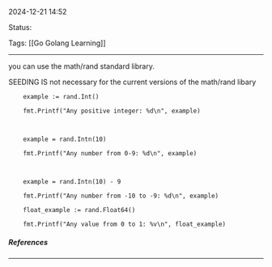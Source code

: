 2024-12-21 14:52

Status:

Tags: [[Go Golang Learning]]

---

you can use the math/rand standard library.

SEEDING IS not necessary for the current versions of the math/rand libary

```
	example := rand.Int()

    fmt.Printf("Any positive integer: %d\n", example)

  

    example = rand.Intn(10)

    fmt.Printf("Any number from 0-9: %d\n", example)

  

    example = rand.Intn(10) - 9

    fmt.Printf("Any number from -10 to -9: %d\n", example)

    float_example := rand.Float64()

    fmt.Printf("Any value from 0 to 1: %v\n", float_example)
```



##### References


----
